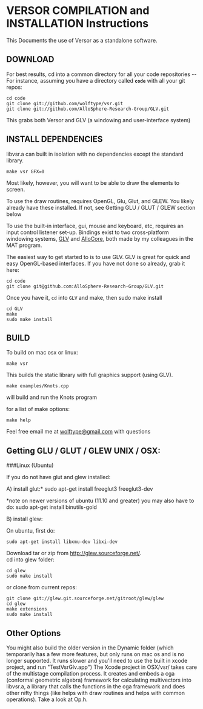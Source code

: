 VERSOR COMPILATION and INSTALLATION Instructions
===

This Documents the use of Versor as a standalone software.

DOWNLOAD
---

For best results, cd into a common directory for all your code repositories -- 
For instance, assuming you have a directory called **`code`** with all your git repos:

	cd code
	git clone git://github.com/wolftype/vsr.git
	git clone git://github.com/AlloSphere-Research-Group/GLV.git

This grabs both Versor and GLV (a windowing and user-interface system)

INSTALL DEPENDENCIES
---
libvsr.a can built in isolation with no dependencies except the standard library.  

	make vsr GFX=0

Most likely, however, you will want to be able to draw the elements to screen.
  
To use the draw routines, requires OpenGL, Glu, Glut, and GLEW.  You likely already have these installed.
If not, see Getting GLU / GLUT / GLEW section below
  
To use the built-in interface, gui, mouse and keyboard, etc, requires an input control listener set-up.
Bindings exist to two cross-platform windowing systems, [GLV](mat.ucsb.edu/glv/) and [AlloCore](), both made by my colleagues in the MAT program.  

The easiest way to get started to is to use GLV.  GLV is great for quick and easy OpenGL-based interfaces.  If you have not done so already, grab it here: 

	cd code
	git clone git@github.com:AlloSphere-Research-Group/GLV.git
	
Once you have it, `cd` into `GLV` and make, then sudo make install
    
    cd GLV
    make
    sudo make install

BUILD
---
To build on mac osx or linux:

	make vsr

This builds the static library with full graphics support (using GLV).

	make examples/Knots.cpp

will build and run the Knots program

for a list of make options:

    make help

Feel free email me at wolftype@gmail.com with questions


Getting GLU / GLUT / GLEW UNIX / OSX:
---
###Linux (Ubuntu)

If you do not have glut and glew installed:

A) install glut:*
	sudo apt-get install freeglut3 freeglut3-dev

*note on newer versions of ubuntu (11.10 and greater) you may also have to do:
	sudo apt-get install binutils-gold

B) install glew:

On ubuntu, first do:

	sudo apt-get install libxmu-dev libxi-dev

Download tar or zip from http://glew.sourceforge.net/.  
cd into glew folder:

    cd glew
	sudo make install

or clone from current repos:

	git clone git://glew.git.sourceforge.net/gitroot/glew/glew
	cd glew
	make extensions
	sudo make install


Other Options
---
You might also build the older version in the Dynamic folder (which temporarily has a few more features, but only runs on mac os and is no longer supported.  It runs slower and you'll need to use the built in xcode project, and run "TestVsrGlv.app")
The Xcode project in OSX/vsr/ takes care of the multistage compilation process.
It creates and embeds a cga (conformal geometric algebra) framework for calculating multivectors into libvsr.a, a library that calls the functions in the cga framework and does other nifty things
(like helps with draw routines and helps with common operations).  Take a look at Op.h.
